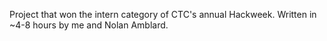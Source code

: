 Project that won the intern category of CTC's annual Hackweek. Written in ~4-8 hours by me and Nolan Amblard.
